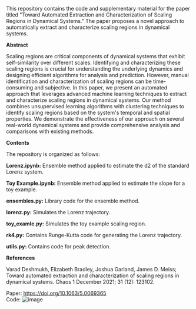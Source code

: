 This repository contains the code and supplementary material for the paper titled "Toward Automated Extraction and Characterization of Scaling Regions in Dynamical Systems." The paper proposes a novel approach to automatically extract and characterize scaling regions in dynamical systems.

**Abstract**

Scaling regions are critical components of dynamical systems that exhibit self-similarity over different scales. 
Identifying and characterizing these scaling regions is crucial for understanding the underlying dynamics and designing 
efficient algorithms for analysis and prediction. However, manual identification and characterization of scaling regions 
can be time-consuming and subjective. In this paper, we present an automated approach that leverages advanced machine 
learning techniques to extract and characterize scaling regions in dynamical systems. Our method combines unsupervised 
learning algorithms with clustering techniques to identify scaling regions based on the system's temporal and spatial 
properties. We demonstrate the effectiveness of our approach on several real-world dynamical systems and provide 
comprehensive analysis and comparisons with existing methods.

**Contents**

The repository is organized as follows:

**Lorenz.ipynb:** Ensemble method applied to estimate the d2 of the standard Lorenz system. 

**Toy Example.ipynb:** Ensemble method applied to estimate the slope for a toy example. 

**ensembles.py:** Library code for the ensemble method. 

**lorenz.py:** Simulates the Lorenz trajectory. 

**toy_examle.py:** Simulates the toy example scaling region. 

**rk4.py:** Contains Runge-Kutta code for generating the Lorenz trajectory. 

**utils.py:** Contains code for peak detection. 

**References**

Varad Deshmukh, Elizabeth Bradley, Joshua Garland, James D. Meiss; Toward automated extraction and characterization of scaling regions in dynamical systems. Chaos 1 December 2021; 31 (12): 123102.

Paper: https://doi.org/10.1063/5.0069365<br>
Code: ![image](https://github.com/vrd1243/scaling_regions_ensemble/assets/7006251/62ddfd4d-496d-47bf-80fd-1622ae36de62)

